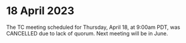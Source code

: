 # 18 April 2023

The TC meeting scheduled for Thursday, April 18, at 9:00am PDT, was CANCELLED due to lack of quorum.
Next meeting will be in June.
